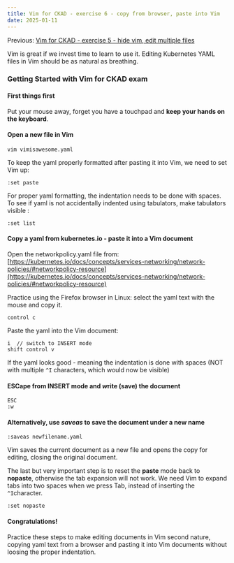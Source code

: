 ```yaml
---
title: Vim for CKAD - exercise 6 - copy from browser, paste into Vim
date: 2025-01-11
---
```

Previous: [Vim for CKAD - exercise 5 - hide vim, edit multiple files](https://miroberes.github.io/CKAD-Exam-Tips/CKAD-Exam-Tips-vim-exercises/CKAD-Exam-Tips-vim-exercises-005-edit-multiple-files.html)

Vim is great if we invest time to learn to use it. Editing Kubernetes YAML files in Vim should be as natural as breathing.

### Getting Started with Vim for CKAD exam

#### First things first
Put your mouse away, forget you have a touchpad and **keep your hands on the keyboard**.

#### Open a new file in Vim
```
vim vimisawesome.yaml
```

To keep the yaml properly formatted after pasting it into Vim, we need to set Vim up:
```
:set paste
```

For proper yaml formatting, the indentation needs to be done with spaces. To see if yaml is not accidentally indented using tabulators, make tabulators visible :
```
:set list
```
#### Copy a yaml from kubernetes.io - paste it into a Vim document

Open the networkpolicy.yaml file from:
[https://kubernetes.io/docs/concepts/services-networking/network-policies/#networkpolicy-resource](https://kubernetes.io/docs/concepts/services-networking/network-policies/#networkpolicy-resource)

Practice using the Firefox browser in Linux: select the yaml text with the mouse and copy it.
```
control c
```

Paste the yaml into the Vim document:
```
i  // switch to INSERT mode
shift control v
```

If the yaml looks good - meaning the indentation is done with spaces (NOT with multiple ```^I``` characters, which would now be visible)
#### ESCape from INSERT mode and ***w***rite (save) the document
```
ESC
:w
```
#### Alternatively, use ***saveas*** to save the document under a new name
```
:saveas newfilename.yaml
```
Vim saves the current document as a new file and opens the copy for editing, closing the original document.

The last but very important step is to reset the **paste** mode back to **nopaste**, otherwise the tab expansion will not work. We need Vim to expand tabs into two spaces when we press Tab, instead of inserting the ```^I```character.
```
:set nopaste 
```

#### Congratulations!
Practice these steps to make editing documents in Vim second nature, copying yaml text from a browser and pasting it into Vim documents without loosing the proper indentation.
